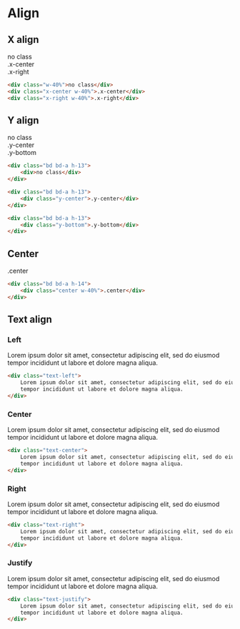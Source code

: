 # Align

<div class="mb--10"></div>

## X align

<div class="w-40% bg-a p-8">no class</div>
<div class="h-6"></div>
<div class="x-center w-40% bg-a p-8">.x-center</div>
<div class="h-6"></div>
<div class="x-right w-40% bg-a p-8">.x-right</div>

```html
<div class="w-40%">no class</div>
<div class="x-center w-40%">.x-center</div>
<div class="x-right w-40%">.x-right</div>
```

## Y align

<div class="bd bd-a h-13">
    <div class="bg-a p-8">no class</div>
</div>

<div class="h-6"></div>

<div class="bd bd-a h-13">
    <div class="y-center bg-a p-8">.y-center</div>
</div>

<div class="h-6"></div>

<div class="bd bd-a h-13">
    <div class="y-bottom bg-a p-8">.y-bottom</div>
</div>

```html
<div class="bd bd-a h-13">
    <div>no class</div>
</div>

<div class="bd bd-a h-13">
    <div class="y-center">.y-center</div>
</div>

<div class="bd bd-a h-13">
    <div class="y-bottom">.y-bottom</div>
</div>
```

## Center

<div class="bd bd-a h-14">
    <div class="center bg-a w-40% p-8">.center</div>
</div>

```html
<div class="bd bd-a h-14">
    <div class="center w-40%">.center</div>
</div>
```

## Text align

### Left

<div class="h-6"></div>
<div class="text-left bg-a px-8 py-7">
    Lorem ipsum dolor sit amet, consectetur adipiscing elit, sed do eiusmod tempor incididunt ut labore et dolore magna aliqua.
</div>

```html
<div class="text-left">
    Lorem ipsum dolor sit amet, consectetur adipiscing elit, sed do eiusmod
    tempor incididunt ut labore et dolore magna aliqua.
</div>
```

### Center

<div class="h-6"></div>
<div class="text-center bg-a px-8 py-7">
    Lorem ipsum dolor sit amet, consectetur adipiscing elit, sed do eiusmod tempor incididunt ut labore et dolore magna aliqua.
</div>

```html
<div class="text-center">
    Lorem ipsum dolor sit amet, consectetur adipiscing elit, sed do eiusmod
    tempor incididunt ut labore et dolore magna aliqua.
</div>
```

### Right

<div class="h-6"></div>
<div class="text-right bg-a px-8 py-7">
    Lorem ipsum dolor sit amet, consectetur adipiscing elit, sed do eiusmod tempor incididunt ut labore et dolore magna aliqua.
</div>

```html
<div class="text-right">
    Lorem ipsum dolor sit amet, consectetur adipiscing elit, sed do eiusmod
    tempor incididunt ut labore et dolore magna aliqua.
</div>
```

### Justify

<div class="h-6"></div>
<div class="text-justify bg-a px-8 py-7">
    Lorem ipsum dolor sit amet, consectetur adipiscing elit, sed do eiusmod tempor incididunt ut labore et dolore magna aliqua.
</div>

```html
<div class="text-justify">
    Lorem ipsum dolor sit amet, consectetur adipiscing elit, sed do eiusmod
    tempor incididunt ut labore et dolore magna aliqua.
</div>
```
